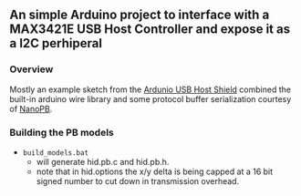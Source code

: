 ## An simple Arduino project to interface with a MAX3421E USB Host Controller and expose it as a I2C perhiperal ##

### Overview ###

Mostly an example sketch from the [Ardunio USB Host Shield](https://github.com/felis/USB_Host_Shield_2.0) combined the built-in arduino wire library and some protocol buffer serialization courtesy of [NanoPB](https://github.com/nanopb/nanopb).

### Building the PB models ###

+ `build_models.bat`
  - will generate hid.pb.c and hid.pb.h.
  - note that in hid.options the x/y delta is being capped at a 16 bit signed number to cut down in transmission overhead.

